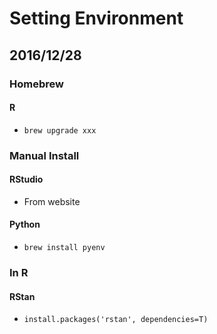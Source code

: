 # Setting Environment

## 2016/12/28
### Homebrew
#### R
* `brew upgrade xxx`

### Manual Install

#### RStudio
* From website

#### Python
   * `brew install pyenv`
   
### In R
#### RStan
* `install.packages('rstan', dependencies=T)`
